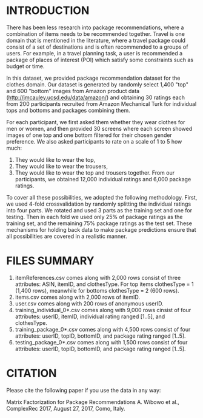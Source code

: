 INTRODUCTION
============================================================
There has been less research into package recommendations, where a combination of items needs to be recommended together. Travel is one domain that is mentioned in the literature, where a travel package could consist of a set of destinations and is often recommended to a groups of users. For example, in a travel planning task, a user is recommended a package of places of interest (POI) which satisfy some constraints such as budget or time.  

In this dataset, we provided package recommendation dataset for the clothes domain. Our dataset is generated by randomly select 1,400 "top" and 600 "bottom" images from Amazon product data (http://jmcauley.ucsd.edu/data/amazon/) and obtaining  30 ratings each from 200 participants recruited from Amazon Mechanical Turk for individual tops and bottoms and packages combining them.

For each participant, we first asked them whether they wear clothes for men or women, and then provided 30 screens where each screen showed images of one top and one bottom filtered for their chosen gender preference. We also asked participants 
to rate on a scale of 1 to 5 how much: 
1. They would like to wear the top, 
2. They would like to wear the trousers,
3. They would like to wear the top and trousers together.
From our participants, we obtained 12,000 individual ratings and 6,000 package ratings.

To cover all these possibilities, we adopted the following methodology. First, we used 4-fold crossvalidation by randomly splitting the individual ratings into four parts. We rotated and used 3 parts as the training set and one for testing. Then in each fold we used only 25% of package ratings as the training set, and the remaining 75% package ratings as the test set. These mechanisms for holding  back data to make package predictions ensure that all possibilities are covered in a realistic manner.

FILES SUMMARY
============================================================
1. itemReferences.csv comes along with 2,000 rows consist of three attributes: ASIN, itemID, and clothesType. For top items clothesType = 1 (1,400 rows), meanwhile for bottoms clothesType = 2 (600 rows).
2. items.csv comes along with 2,000 rows of itemID.
3. user.csv comes along with 200 rows of anonymous userID.
4. training_individual_0*.csv comes along with 9,000 rows cinsist of four attributes: userID, itemID, individual rating ranged [1..5], and clothesType.
5. training_package_0*.csv comes along with 4,500 rows consist of four attributes: userID, topID, bottomID, and package rating ranged [1..5].
6. testing_package_0*.csv comes along with 1,500 rows consist of four attributes: userID, topID, bottomID, and package rating ranged [1..5].

CITATION
============================================================
Please cite the following paper if you use the data in any way:

Matrix Factorization for Package Recommendations
A. Wibowo et al., ComplexRec 2017, August 27, 2017, Como, Italy.
